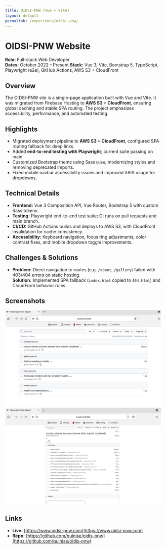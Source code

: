 ```yaml
---
title: OIDSI-PNW (Vue + Vite)
layout: default
permalink: /experience/oidsi-pnw/
---
```


# OIDSI-PNW Website

**Role:** Full-stack Web Developer  
**Dates:** October 2022 – Present
**Stack:** Vue 3, Vite, Bootstrap 5, TypeScript, Playwright (e2e), GitHub Actions, AWS S3 + CloudFront

## Overview

The OIDSI-PNW site is a single-page application built with Vue and Vite. It was migrated from Firebase Hosting to **AWS S3 + CloudFront**, ensuring global caching and stable SPA routing. The project emphasizes accessibility, performance, and automated testing.

## Highlights

- Migrated deployment pipeline to **AWS S3 + CloudFront**, configured SPA routing fallback for deep links.
- Added **end-to-end testing with Playwright**; current suite passing on main.
- Customized Bootstrap theme using Sass `@use`, modernizing styles and removing deprecated imports.
- Fixed mobile navbar accessibility issues and improved ARIA usage for dropdowns.

## Technical Details

- **Frontend:** Vue 3 Composition API, Vue Router, Bootstrap 5 with custom Sass tokens.
- **Testing:** Playwright end-to-end test suite; CI runs on pull requests and main branch.
- **CI/CD:** GitHub Actions builds and deploys to AWS S3, with CloudFront invalidation for cache consistency.
- **Accessibility:** Keyboard navigation, focus ring adjustments, color contrast fixes, and mobile dropdown toggle improvements.

## Challenges & Solutions

- **Problem:** Direct navigation to routes (e.g. `/about`, `/gallery`) failed with 403/404 errors on static hosting.  
  **Solution:** Implemented SPA fallback (`index.html` copied to `404.html`) and CloudFront behavior rules.

## Screenshots

<img src="/images/oidsi-tests-passing.png" alt="OIDSI-PNW site Playwright tests passing" class="project-screenshot">

<img src="/images/oidsi-test-details.png" alt="OIDSI-PNW site contact form test details passing" class="project-screenshot">

## Links

- **Live:** [https://www.oidsi-pnw.com](https://www.oidsi-pnw.com)
- **Repo:** [https://github.com/quinise/oidis-pnw](https://github.com/quinise/oidis-pnw)
